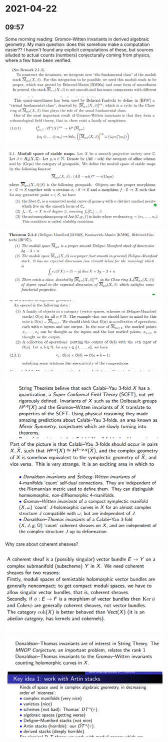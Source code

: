 # 2021-04-22

## 09:57

Some morning reading: Gromov-Witten invariants in derived algebraic geometry.
My main question: does this somehow make a computation easier??
I haven't found any explicit computations of these, but sources alluded to actual counts (numbers) conjecturally coming from physics, where a few have been verified.

![image_2021-04-22-11-57-59](figures/image_2021-04-22-11-57-59.png)

![image_2021-04-22-11-59-01](figures/image_2021-04-22-11-59-01.png)

![Moduli spaces of stable maps](figures/image_2021-04-22-12-00-48.png)

![Integration over $M_g$](figures/image_2021-04-22-12-02-20.png)

![Operad review](figures/image_2021-04-22-12-05-38.png)

![String theory, Calabi Yaus, and Mirror symmetry](figures/image_2021-04-22-12-12-17.png)
![image_2021-04-22-12-12-51](figures/image_2021-04-22-12-12-51.png)

![Types of quantum invariants for manifolds](figures/image_2021-04-22-12-13-46.png)

Why care about coherent sheaves?

![image_2021-04-22-12-14-47](figures/image_2021-04-22-12-14-47.png)

![image_2021-04-22-12-17-02](figures/image_2021-04-22-12-17-02.png)

![Relative niceness of spaces in AG](figures/image_2021-04-22-12-17-44.png)
